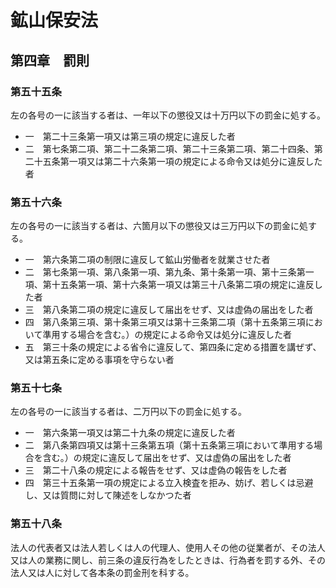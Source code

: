 # 鉱山保安法

## 第四章　罰則

### 第五十五条

左の各号の一に該当する者は、一年以下の懲役又は十万円以下の罰金に処する。

- 一　第二十三条第一項又は第三項の規定に違反した者
- 二　第七条第二項、第二十二条第二項、第二十三条第二項、第二十四条、第二十五条第一項又は第二十六条第一項の規定による命令又は処分に違反した者

### 第五十六条

左の各号の一に該当する者は、六箇月以下の懲役又は三万円以下の罰金に処する。

- 一　第六条第二項の制限に違反して鉱山労働者を就業させた者
- 二　第七条第一項、第八条第一項、第九条、第十条第一項、第十三条第一項、第十五条第一項、第十六条第一項又は第三十八条第二項の規定に違反した者
- 三　第八条第二項の規定に違反して届出をせず、又は虚偽の届出をした者
- 四　第八条第三項、第十条第三項又は第十三条第二項（第十五条第三項において準用する場合を含む。）の規定による命令又は処分に違反した者
- 五　第三十条の規定による省令に違反して、第四条に定める措置を講ぜず、又は第五条に定める事項を守らない者

### 第五十七条

左の各号の一に該当する者は、二万円以下の罰金に処する。

- 一　第六条第一項又は第二十九条の規定に違反した者
- 二　第八条第四項又は第十三条第五項（第十五条第三項において準用する場合を含む。）の規定に違反して届出をせず、又は虚偽の届出をした者
- 三　第二十八条の規定による報告をせず、又は虚偽の報告をした者
- 四　第三十五条第一項の規定による立入検査を拒み、妨げ、若しくは忌避し、又は質問に対して陳述をしなかつた者

### 第五十八条

法人の代表者又は法人若しくは人の代理人、使用人その他の従業者が、その法人又は人の業務に関し、前三条の違反行為をしたときは、行為者を罰する外、その法人又は人に対して各本条の罰金刑を科する。
